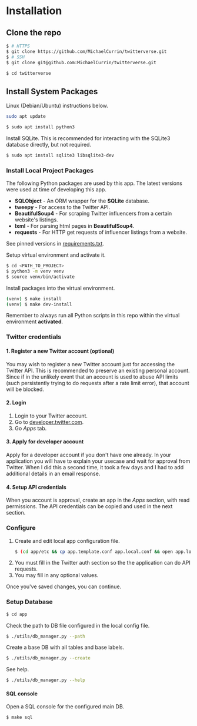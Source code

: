 # Installation

## Clone the repo

```bash
$ # HTTPS
$ git clone https://github.com/MichaelCurrin/twitterverse.git
$ # SSH
$ git clone git@github.com:MichaelCurrin/twitterverse.git
```
```bash
$ cd twitterverse
```

## Install System Packages

Linux (Debian/Ubuntu) instructions below.


```bash
sudo apt update
```

```bash
$ sudo apt install python3
```

Install SQLite. This is recommended for interacting with the SQLite3 database directly, but not required.

```bash
$ sudo apt install sqlite3 libsqlite3-dev
```


### Install Local Project Packages

The following Python packages are used by this app. The latest versions were used at time of developing this app.

- **SQLObject** - An ORM wrapper for the **SQLite** database.
- **tweepy** - For access to the Twitter API.
- **BeautifulSoup4** - For scraping Twitter influencers from a certain website's listings.
- **lxml** - For parsing html pages in **BeautifulSoup4**.
- **requests** - For HTTP get requests of influencer listings from a website.

See pinned versions in [requirements.txt](https://github.com/MichaelCurrin/twitterverse/blob/master/requirements.txt).

Setup virtual environment and activate it.

```bash
$ cd <PATH_TO_PROJECT>
$ python3 -m venv venv
$ source venv/bin/activate
```

Install packages into the virtual environment.

```bash
(venv) $ make install
(venv) $ make dev-install
```

Remember to always run all Python scripts in this repo within the virtual environment **activated**.


### Twitter credentials

#### 1. Register a new Twitter account (optional)

You may wish to register a new Twitter account just for accessing the Twitter API. This is recommended to preserve an existing personal account. Since if in the unlikely event that an account is used to abuse API limits (such persistently trying to do requests after a rate limit error), that account will be blocked.

#### 2. Login

1. Login to your Twitter account.
2. Go to [developer.twitter.com](https://developer.twitter.com/).
3. Go _Apps_ tab.

#### 3. Apply for developer account

Apply for a developer account if you don't have one already. In your application you will have to explain your usecase and wait for approval from Twitter. When I did this a second time, it took a few days and I had to add additional details in an email response.

#### 4. Setup API credentials

When you account is approval, create an app in the _Apps_ section, with read permissions. The API credentials can be copied and used in the next section.


### Configure

1. Create and edit local app configuration file.
    ```bash
    $ (cd app/etc && cp app.template.conf app.local.conf && open app.local.conf)
    ```
2. You must fill in the Twitter auth section so the the application can do API requests.
3. You may fill in any optional values.

Once you've saved changes, you can continue.

### Setup Database


```bash
$ cd app
```

Check the path to DB file configured in the local config file.

```bash
$ ./utils/db_manager.py --path
```

Create a base DB with all tables and base labels.

```bash
$ ./utils/db_manager.py --create
```

See help.

```bash
$ ./utils/db_manager.py --help
```

#### SQL console

Open a SQL console for the configured main DB.

```bash
$ make sql
```
